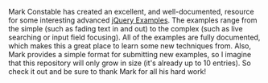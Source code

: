 Mark Constable has created an excellent, and well-documented, resource
for some interesting advanced [jQuery
Examples](http://markc.renta.net/jquery/). The examples range from the
simple (such as fading text in and out) to the complex (such as live
searching or input field focusing). All of the examples are fully
documented, which makes this a great place to learn some new techniques
from. Also, Mark provides a simple format for submitting new examples,
so I imagine that this repository will only grow in size (it's already
up to 10 entries). So check it out and be sure to thank Mark for all his
hard work!
